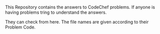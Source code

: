 This Repository contains the answers to CodeChef problems. If anyone is having problems tring to understand the answers. <br>

They can check from here.
The file names are given according to their Problem Code.
